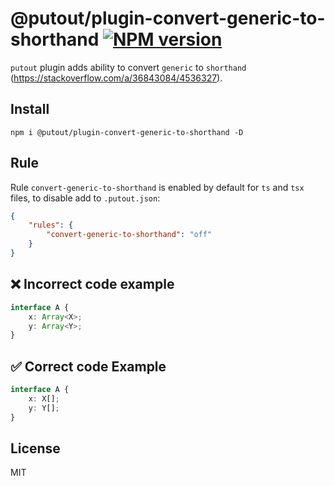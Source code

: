# @putout/plugin-convert-generic-to-shorthand [![NPM version][NPMIMGURL]][NPMURL]

[NPMIMGURL]: https://img.shields.io/npm/v/@putout/plugin-convert-generic-to-shorthand.svg?style=flat&longCache=true
[NPMURL]: https://npmjs.org/package/@putout/plugin-convert-generic-to-shorthand "npm"

`putout` plugin adds ability to convert `generic` to `shorthand` (https://stackoverflow.com/a/36843084/4536327).

## Install

```
npm i @putout/plugin-convert-generic-to-shorthand -D
```

## Rule

Rule `convert-generic-to-shorthand` is enabled by default for `ts` and `tsx` files, to disable add to `.putout.json`:

```json
{
    "rules": {
        "convert-generic-to-shorthand": "off"
    }
}
```

## ❌ Incorrect code example

```ts
interface A {
    x: Array<X>;
    y: Array<Y>;
}
```

## ✅ Correct code Example

```ts
interface A {
    x: X[];
    y: Y[];
}
```

## License

MIT
